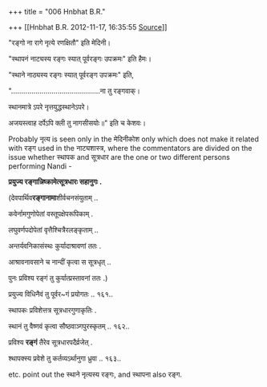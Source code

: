 +++
title = "006 Hnbhat B.R."

+++
[[Hnbhat B.R.	2012-11-17, 16:35:55 [Source](https://groups.google.com/g/bvparishat/c/Mcanh-kMwKo)]]



"रङ्गो ना रागे नृत्ये रणक्षितौ" इति मेदिनी।

  

"स्थापनं नाट्यस्य रङ्गः स्यात् पूर्वरङ्गः उपक्रमः" इति हैमः।

  

"स्थाने नाठ्यस्य रङ्गः स्यात् पूर्वरङ्ग उपक्रमः" इति,

  

"............................................ना तु रङ्गवाक्।

स्थानमात्रे ऽपरे नृत्तयुद्धस्थानेऽपरे।

अजयस्त्वाह दर्पेऽपि क्ली तु नागसीसयोः॥" इति च केशवः।

  

Probably नृत्य is seen only in the मेदिनीकोश only which does not make it related with रङ्ग used in the नाट्यशास्त्र, where the commentators are divided on the issue whether स्थापक and सूत्रधार are the one or two different persons performing Nandi -

  

**प्रयुज्य रङ्गान्निष्क्रामेत्सूत्रधारः सहानुगः .**

(देवपार्थिव**रङ्गानामा**शीर्वचनसंयुताम् ..

कवेर्नामगुणोपेतां वस्तूपक्षेपरूपिकाम् .

लघुवर्णपदोपेतां वृत्तैश्चित्रैरलङ्कृताम् ..

अन्तर्यवनिकासंस्थः कुर्यादाश्रावणां ततः .

आश्रावनावसाने च नान्दीं कृत्वा स सूत्रधृत् ..

पुनः प्रविश्य रङ्गं तु कुर्यात्प्रस्तावनां ततः .)

प्रयुज्य विधिनैवं तु पूर्वर\~गं प्रयोगतः .. १६१..

स्थापकः प्रविशेत्तत्र सूत्रधारगुणाकृतिः .

स्थानं तु वैष्णवं कृत्वा सौष्ठवाञ्गपुरस्कृतम् .. १६२..

प्रविश्य **रङ्गं** तैरेव सूत्रधारपदैर्व्रजेत् .

श्थापक्स्य प्रवेशे तु कर्तव्यऽर्थानुगा ध्रुवा .. १६३..  

  

  

etc. point out the स्थाने नृत्यस्य रङ्गः, and स्थापना also रङ्ग.

  

  


